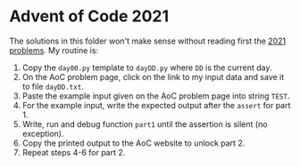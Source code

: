 # Advent of Code 2021

The solutions in this folder won't make sense without reading first
the [2021 problems](https://adventofcode.com/2021).
My routine is:

1. Copy the `day00.py` template to `dayDD.py` where `DD` is the current day.
1. On the AoC problem page, click on the link to my input data and save it to file `dayDD.txt`.
1. Paste the example input given on the AoC problem page into string `TEST`.
1. For the example input, write the expected output after the `assert` for part 1.
1. Write, run and debug function `part1` until the assertion is silent (no exception).
1. Copy the printed output to the AoC website to unlock part 2.
1. Repeat steps 4-6 for part 2.
